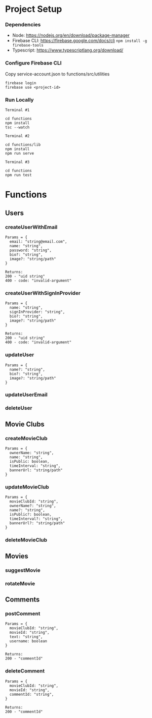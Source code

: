 # Project Setup

### Dependencies
- Node: https://nodejs.org/en/download/package-manager
- Firebase CLI: https://firebase.google.com/docs/cli
`npm install -g firebase-tools`
- Typescript: https://www.typescriptlang.org/download/

### Configure Firebase CLI

Copy service-account.json to functions/src/utilities
```
firebase login
firebase use <project-id>
```

### Run Locally


`Terminal #1`
```
cd functions
npm install
tsc --watch
```

`Terminal #2`
```
cd functions/lib
npm install
npm run serve
```

`Terminal #3`
```
cd functions
npm run test
```

# Functions

## Users

### createUserWithEmail

```
Params = {
  email: "string@email.com",
  name: "string",
  password: "string",
  bio?: "string",
  image?: "string/path"
}

Returns: 
200 - "uid string"
400 - code: "invalid-argument"
```

### createUserWithSignInProvider

```
Params = {
  name: "string",
  signInProvider: "string",
  bio?: "string",
  image?: "string/path"
}

Returns: 
200 - "uid string"
400 - code: "invalid-argument"
```

### updateUser

```
Params = {
  name?: "string",
  bio?: "string",
  image?: "string/path"
}
```

### updateUserEmail

### deleteUser

## Movie Clubs

### createMovieClub

```
Params = {
  ownerName: "string",
  name: "string",
  isPublic: boolean,
  timeInterval: "string",
  bannerUrl: "string/path"
}
```

### updateMovieClub

```
Params = {
  movieClubId: "string",
  ownerName?: "string",
  name?: "string",
  isPublic?: boolean,
  timeInterval?: "string",
  bannerUrl?: "string/path"
}
```

### deleteMovieClub

## Movies

### suggestMovie

### rotateMovie

## Comments

### postComment

```
Params = {
  movieClubId: "string",
  movieId: "string",
  text: "string",
  username: boolean
}

Returns:
200 - "commentId"
```

### deleteComment

```
Params = {
  movieClubId: "string",
  movieId: "string",
  commentId: "string",
}

Returns:
200 - "commentId"